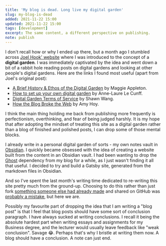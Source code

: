 ```yaml
---
title: 'My blog is dead. Long live my digital garden'
slug: my-blog-is-dead
added: 2021-11-22 15:00
updated: 2021-11-22 15:00
tags: [development]
excerpt: The same content, a different perspective on publishing.
note: publish
---
```


I don't recall how or why I ended up there, but a month ago I stumbled across [Joel Hook' website](https://joelhooks.com/digital-garden) where I was introduced to the concept of a **digital garden**. I was immediately captivated by the idea and went down a bit of a rabbit hole reading posts on digital gardens and looking at other people's digital gardens. Here are the links I found most useful (apart from Joel's original post):

- [A Brief History & Ethos of the Digital Garden](https://maggieappleton.com/garden-history) by Maggie Appleton.
- [How to set up your own digital garden](https://nesslabs.com/digital-garden-set-up) by Anne-Laure Le Cunff.
- [Digital Garden Terms of Service](https://www.swyx.io/digital-garden-tos/) by Shawn Wang.
- [How the Blog Broke the Web](https://stackingthebricks.com/how-blogs-broke-the-web/) by Amy Hoy.

I think the main thing holding me back from publishing more frequently is perfectionism, overthinking, and fear of being judged harshly. It is my hope that after adopting the mindset of treating this site as a digital garden rather than a blog of finished and polished posts, I can drop some of those mental blocks.

I already write in a personal digital garden of sorts - my own notes vault in [Obsidian](/loving-right-now-obsidian-md/). I quickly became obsessed with the idea of creating a website built from the content in an Obsidian vault. I had been wanting to drop the [Ghost](https://ghost.org/) dependency from my blog for a while, as I just wasn't finding it all that useful. I decided to try and build a Gatsby site, generated from the markdown files in Obsidian.

And so I've spent the last month's writing time dedicated to re-writing this site pretty much from the ground-up. Choosing to do this rather than just fork [something someone else had already made](https://github.com/binnyva/gatsby-garden) and shared on GitHub was [probably a mistake](/10000-gatsby-develops-later/), but here we are.

Possibly my favourite part of dropping the idea that I am writing a "blog post" is that I feel that blog posts should have some sort of conclusion paragraph. I have always sucked at writing conclusions. I recall it being the absolute hardest part when writing essays and assignments for my Business degree, and the lecturer would usually leave feedback like "weak conclusion". Savage 😂. Perhaps that's why I bristle at writing them now. A blog should have a conclusion. A note can just end.
